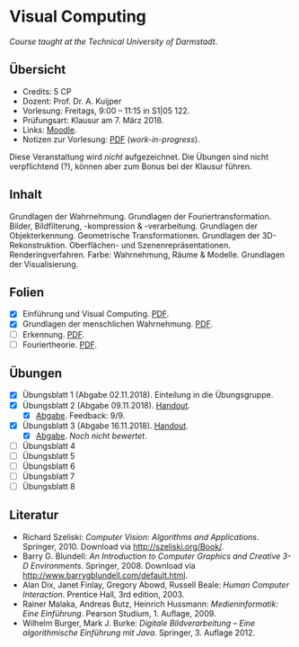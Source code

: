 # Visual Computing

*Course taught at the Technical University of Darmstadt*.

## Übersicht

*   Credits: 5 CP
*   Dozent: Prof. Dr. A. Kuijper
*   Vorlesung: Freitags, 9:00 – 11:15 in S1|05 122.
*   Prüfungsart: Klausur am 7. März 2018.
*   Links: [Moodle](https://moodle.informatik.tu-darmstadt.de/course/view.php?id=442).
*   Notizen zur Vorlesung: [PDF](notizen.pdf) (*work-in-progress*).

Diese Veranstaltung wird *nicht* aufgezeichnet. Die Übungen sind nicht verpflichtend (?), können aber zum Bonus bei der Klausur führen.

## Inhalt

Grundlagen der Wahrnehmung. Grundlagen der Fouriertransformation. Bilder, Bildfilterung, -kompression & -verarbeitung. Grundlagen der Objekterkennung. Geometrische Transformationen. Grundlagen der 3D-Rekonstruktion. Oberflächen- und Szenenrepräsentationen. Renderingverfahren. Farbe: Wahrnehmung, Räume & Modelle. Grundlagen der Visualisierung. 

## Folien

- [X] Einführung und Visual Computing. [PDF](https://moodle.informatik.tu-darmstadt.de/mod/resource/view.php?id=15007).
- [X] Grundlagen der menschlichen Wahrnehmung. [PDF](https://moodle.informatik.tu-darmstadt.de/mod/resource/view.php?id=15012).
- [ ] Erkennung. [PDF](https://moodle.informatik.tu-darmstadt.de/mod/resource/view.php?id=15014).
- [ ] Fouriertheorie. [PDF](https://moodle.informatik.tu-darmstadt.de/mod/resource/view.php?id=16872).

## Übungen

- [X] Übungsblatt 1 (Abgabe 02.11.2018). Einteilung in die Übungsgruppe.
- [X] Übungsblatt 2 (Abgabe 09.11.2018). [Handout](https://moodle.informatik.tu-darmstadt.de/pluginfile.php/81891/mod_assign/introattachment/0/VC_Übungsblatt2.pdf?forcedownload=1).
    - [X] [Abgabe](exercises/solution02.pdf). Feedback: 9/9.
- [X] Übungsblatt 3 (Abgabe 16.11.2018). [Handout](https://moodle.informatik.tu-darmstadt.de/pluginfile.php/94145/mod_assign/introattachment/0/VC_Übungsblatt3.pdf?forcedownload=1).
    - [X] [Abgabe](exercises/solution03.pdf). *Noch nicht bewertet*.
- [ ] Übungsblatt 4
- [ ] Übungsblatt 5
- [ ] Übungsblatt 6
- [ ] Übungsblatt 7
- [ ] Übungsblatt 8

## Literatur

*   Richard Szeliski: *Computer Vision: Algorithms and Applications*. Springer, 2010. Download via <http://szeliski.org/Book/>.
*   Barry G. Blundell: *An Introduction to Computer Graphics and Creative 3-D Environments*. Springer, 2008. Download via <http://www.barrygblundell.com/default.html>.
*   Alan Dix, Janet Finlay, Gregory Abowd, Russell Beale: *Human Computer Interaction*. Prentice Hall, 3rd edition, 2003.
*   Rainer Malaka, Andreas Butz, Heinrich Hussmann: *Medieninformatik: Eine Einführung*. Pearson Studium, 1. Auflage, 2009.
*   Wilhelm Burger, Mark J. Burke: *Digitale Bildverarbeitung – Eine algorithmische Einführung mit Java*. Springer, 3. Auflage 2012.
